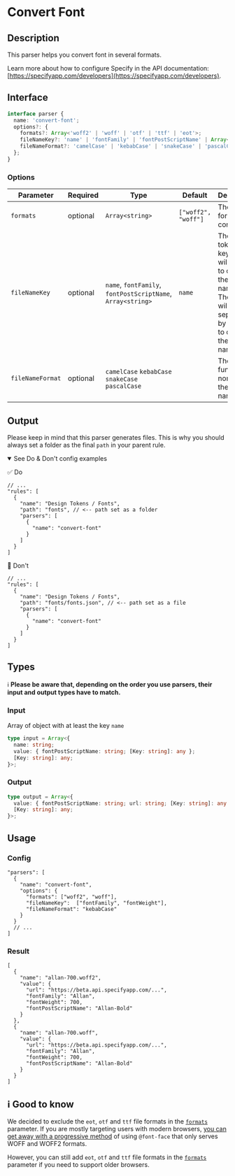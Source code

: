 # Convert Font

## Description
This parser helps you convert font in several formats.

Learn more about how to configure Specify in the API documentation: [https://specifyapp.com/developers](https://specifyapp.com/developers).

## Interface

```ts
interface parser {
  name: 'convert-font';
  options?: {
    formats?: Array<'woff2' | 'woff' | 'otf' | 'ttf' | 'eot'>;
    fileNameKey?: 'name' | 'fontFamily' | 'fontPostScriptName' | Array<string>;
    fileNameFormat?: 'camelCase' | 'kebabCase' | 'snakeCase' | 'pascalCase';
  };
}
```

### Options

| Parameter        | Required | Type                                                        | Default             | Description                                                                                                                         |
| ---------------- | -------- | ----------------------------------------------------------- | ------------------- | ----------------------------------------------------------------------------------------------------------------------------------- |
| `formats`        | optional | `Array<string>`                                             | `["woff2", "woff"]` | The list of formats to convert                                                                                                      |
| `fileNameKey`    | optional | `name`, `fontFamily`, `fontPostScriptName`, `Array<string>` | `name`              | The design token's keys that will be used to create the file name. These keys will be separated by a space to create the file name. |
| `fileNameFormat` | optional | `camelCase` `kebabCase` `snakeCase` `pascalCase`            |                     | The function to normalize the file name                                                                                             |

## Output
Please keep in mind that this parser generates files. This is why you should always set a folder as the final `path` in your parent rule.

<details open>
<summary>See Do & Don't config examples</summary>

✅ Do
```
// ...
"rules": [
  {
    "name": "Design Tokens / Fonts",
    "path": "fonts", // <-- path set as a folder
    "parsers": [
      {
        "name": "convert-font"
      }
    ]
  }
]
```

🚫 Don't
```
// ...
"rules": [
  {
    "name": "Design Tokens / Fonts",
    "path": "fonts/fonts.json", // <-- path set as a file
    "parsers": [
      {
        "name": "convert-font"
      }
    ]
  }
]
```
</details>

## Types

ℹ️ **Please be aware that, depending on the order you use parsers, their input and output types have to match.**

### Input

Array of object with at least the key `name`

```ts
type input = Array<{
  name: string;
  value: { fontPostScriptName: string; [Key: string]: any };
  [Key: string]: any;
}>;
```

### Output

```ts
type output = Array<{
  value: { fontPostScriptName: string; url: string; [Key: string]: any };
  [Key: string]: any;
}>;
```

## Usage

### Config
```jsonc
"parsers": [
  {
    "name": "convert-font",
    "options": {
      "formats": ["woff2", "woff"],
      "fileNameKey":  ["fontFamily", "fontWeight"],
      "fileNameFormat": "kebabCase"
    }
  }
  // ...
]
```

### Result

```jsonc
[
  {
    "name": "allan-700.woff2",
    "value": {
      "url": "https://beta.api.specifyapp.com/...",
      "fontFamily": "Allan",
      "fontWeight": 700,
      "fontPostScriptName": "Allan-Bold"
    }
  },
  {
    "name": "allan-700.woff",
    "value": {
      "url": "https://beta.api.specifyapp.com/...",
      "fontFamily": "Allan",
      "fontWeight": 700,
      "fontPostScriptName": "Allan-Bold"
    }
  }
]
```

## ℹ️ Good to know

We decided to exclude the `eot`, `otf` and `ttf` file formats in the [`formats`](#Options) parameter. If you are mostly targeting users with modern browsers, [you can get away with a progressive method](https://css-tricks.com/understanding-web-fonts-getting/#font-formats) of using `@font-face` that only serves WOFF and WOFF2 formats.

However, you can still add `eot`, `otf` and `ttf` file formats in the [`formats`](#Interface) parameter if you need to support older browsers.
